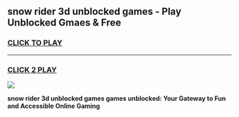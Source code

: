 
## snow rider 3d unblocked games - Play Unblocked Gmaes & Free
<h3>
<a href="https://premium.freeplayer.one?title=snow_rider_3d_unblocked_games&ref=20F">CLICK TO PLAY</a></h3>
<hr>

<h3>
<a href="https://premium.freeplayer.one?title=snow_rider_3d_unblocked_games&ref=20F">CLICK 2 PLAY</a>
  
</h3>

<a href="https://premium.freeplayer.one?title=snow_rider_3d_unblocked_games&ref=20F/"><img src="https://clearcache.store/games.png"></a>


**snow rider 3d unblocked games games unblocked: Your Gateway to Fun and Accessible Online Gaming**
